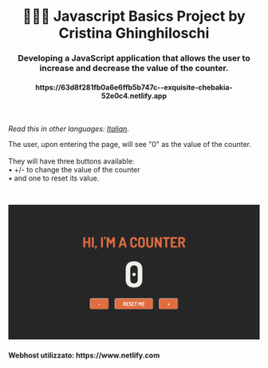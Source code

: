 <h1 align="center">👩🏻‍💻 Javascript Basics Project by Cristina Ghinghiloschi</h1>
<h3 align="center">Developing a JavaScript application that allows the user to increase and decrease the value of the counter.</h3>
<h4 align="center">https://63d8f281fb0a6e6ffb5b747c--exquisite-chebakia-52e0c4.netlify.app</h4>
<br>

*Read this in other languages: [Italian](README.md).*

<p>The user, upon entering the page, will see "0" as the value of the counter.<br>
  <br>
  They will have three buttons available:<br>
    • +/- to change the value of the counter<br>
    • and one to reset its value.</p>
  <br>
<p align="center">
  <img src="assets/img/screenshot.png" alt="Size Limit CLI" width="738">
</p>

<h4>Webhost utilizzato: https://www.netlify.com</h4>
